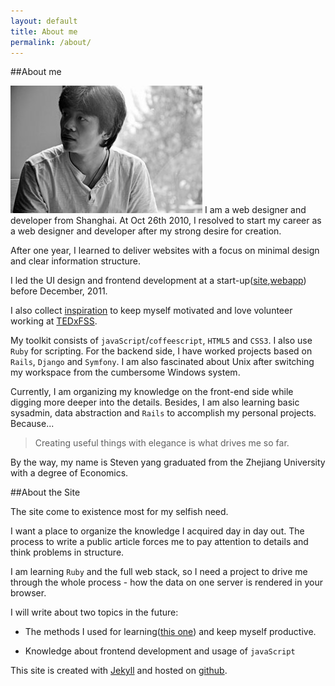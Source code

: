 ```yaml
---
layout: default
title: About me
permalink: /about/
---
```

##About me

  ![self-potrait](/images/me.jpg)
  I am a web designer and developer from Shanghai. At Oct 26th 2010, I resolved to start my career as a web designer and developer after my strong desire for creation.

  After one year, I learned to deliver websites with a focus on minimal design and clear information structure.

  I led the UI design and frontend development at a start-up([site](http://ele.me/at/entry/1),[webapp](http://ele.me/napos.php)) before December, 2011.

  I also collect [inspiration](http://quote.yangchenyun.com) to keep myself motivated and love volunteer working at [TEDxFSS](http://tedxfivestarsquare.com).

  My toolkit consists of `javaScript`/`coffeescript`, `HTML5` and `CSS3`. I also use `Ruby` for scripting. For the backend side, I have worked projects based on `Rails`, `Django` and `Symfony`. I am also fascinated about Unix after switching my workspace from the cumbersome Windows system.

  Currently, I am organizing my knowledge on the front-end side while digging more deeper into the details. Besides, I am also learning basic sysadmin, data abstraction and `Rails` to accomplish my personal projects. Because...

  >Creating useful things with elegance is what drives me so far.

  By the way, my name is Steven yang graduated from the Zhejiang University with a degree of Economics.

##About the Site

  The site come to existence most for my selfish need.

  I want a place to organize the knowledge I acquired day in day out. The process to write a public article forces me to pay attention to details and think problems in structure.

  I am learning `Ruby` and the full web stack, so I need a project to drive me through the whole process - how the data on one server is rendered in your browser.

  I will write about two topics in the future:

  * The methods I used for learning([this one](http://http://ge.tt/3XTYjJg)) and keep myself productive.

  * Knowledge about frontend development and usage of `javaScript`

  This site is created with [Jekyll](http://github.com/mojombo/jekyll) and hosted on [github](http://github.com).

